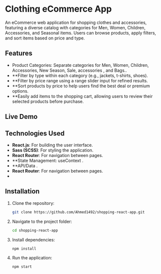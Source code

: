 # Clothing eCommerce App
An eCommerce web application for shopping clothes and accessories, featuring a diverse catalog with categories for Men, Women, Children, Accessories, and Seasonal items. Users can browse products, apply filters, and sort items based on price and type.



## Features
 
- Product Categories: Separate categories for Men, Women, Children, Accessories, New Season, Sale, accessories , and Bags..
- **Filter by type within each category (e.g., jackets, t-shirts, shoes).
- **Filter by price range using a range slider input for refined results.
- **Sort products by price to help users find the best deal or premium options.
- **Easily add items to the shopping cart, allowing users to review their selected products before purchase.



## Live Demo



## Technologies Used

- **React.js**: For building the user interface.
- **Sass (SCSS)**: For styling the application.
- **React Router**: For navigation between pages.
- **State Management: useContext .
- **API/Data .
- **React Router**: For navigation between pages.
- 

## Installation

1. Clone the repository:
    ```bash
    git clone https://github.com/Ahmed1492/shopping-react-app.git
    ```
2. Navigate to the project folder:
    ```bash
    cd shopping-react-app
    ```
3. Install dependencies:
    ```bash
    npm install
    ```
4. Run the application:
    ```bash
    npm start
    ```
